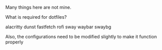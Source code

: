 Many things here are not mine. 

What is required for dotfiles?

alacritty dunst fastfetch rofi sway waybar swaybg 

Also, the configurations need to be modified slightly to make it function properly
